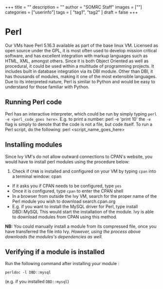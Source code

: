 +++
title = ""
description = ""
author = "SOMRC Staff"
images = [""]
categories = ["userinfo"]
tags = [
    "tag1", 
    "tag2"
]
draft = false
+++

# Perl

Our VMs have Perl 5.16.3 available as part of the base linux 
VM. Licensed as open source under the GPL, it is most often used 
to develop mission critical software, and has excellent integration
with markup languages such as HTML, XML, amongst others. Since it is both Object
Oriented as well as procedural, it could be used within a multitude
of programming projects. It includes built in database integration via
its DBI module. Other than DBI, it has thousands of modules, making it
one of the most extensible languages. Due to its interpreted nature, 
Perl is similar to Python and would be easy to understand for those 
familiar with Python.

## Running Perl code

Perl has an interactive interpreter, which could be run by simply typing
```perl -e <perl_code_goes here>```. E.g. to print a number:
	perl -e 'print 10'
the ```-e``` flag is simply to denote that the code is not a file, but code
itself. To run a Perl script, do the following:
	perl <script_name_goes_here>

## Installing modules 

Since Ivy VM's do not allow outward connections to CPAN's website, you would have to
install perl modules using the procedure below:

1. Check if ```CPAN``` is installed and configured on your VM by typing ```cpan``` into a terminal
window:
	cpan
+ If it asks you if CPAN needs to be configured, type ```yes```
+ Once it is configured, type ```cpan``` to enter the CPAN shell
+ In a browser from outside the Ivy VM, search for the proper name of the Perl module you wish to download
	search.cpan.org
+ E.g. if you want to install the MySQL driver for Perl, type 
	install DBD::MySQL
This would start the installation of the module. Ivy is able to download modules from CPAN using this method. 

**NB:** You could manually install a module from its compressed file, once you have transferred the file 
into Ivy. *However, using the process above downloads the modules's dependencies as well.*  

## Verifying if a module is installed

Run the following command after installing your module :
	
	perldoc -l DBD::mysql
(e.g. if you installed ```DBD::mysql```)

